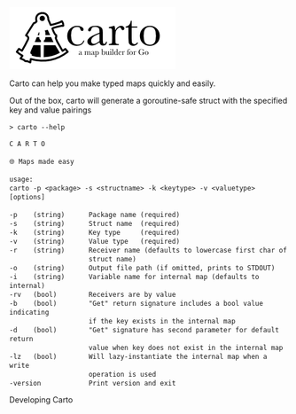 ![carto](./_img/carto.png)

Carto can help you make typed maps quickly and easily.  

Out of the box, carto will generate a goroutine-safe struct with the specified key and value pairings

```
> carto --help
```

```
C A R T O

🌐 Maps made easy

usage:
carto -p <package> -s <structname> -k <keytype> -v <valuetype> [options]

-p    (string)      Package name (required)
-s    (string)      Struct name  (required)
-k    (string)      Key type     (required)
-v    (string)      Value type   (required)
-r    (string)      Receiver name (defaults to lowercase first char of
                    struct name)
-o    (string)      Output file path (if omitted, prints to STDOUT)
-i    (string)      Variable name for internal map (defaults to internal)
-rv   (bool)        Receivers are by value
-b    (bool)        "Get" return signature includes a bool value indicating
                    if the key exists in the internal map
-d    (bool)        "Get" signature has second parameter for default return
                    value when key does not exist in the internal map
-lz   (bool)        Will lazy-instantiate the internal map when a write
                    operation is used
-version            Print version and exit
```

Developing Carto

